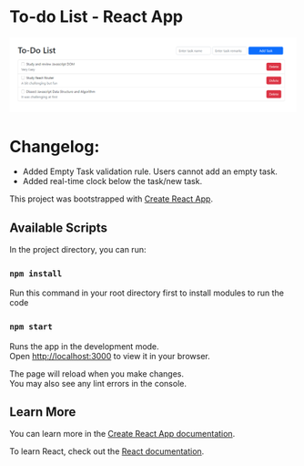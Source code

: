 # To-do List - React App

<img src="https://github.com/ShinjiX-Web/to-do-list/blob/main/To-Do.PNG">

# Changelog:

- Added Empty Task validation rule. Users cannot add an empty task.
- Added real-time clock below the task/new task.

This project was bootstrapped with [Create React App](https://github.com/facebook/create-react-app).

## Available Scripts

In the project directory, you can run:

### `npm install`
Run this command in your root directory first to install modules to run the code

### `npm start`

Runs the app in the development mode.\
Open [http://localhost:3000](http://localhost:3000) to view it in your browser.

The page will reload when you make changes.\
You may also see any lint errors in the console.

## Learn More

You can learn more in the [Create React App documentation](https://facebook.github.io/create-react-app/docs/getting-started).

To learn React, check out the [React documentation](https://reactjs.org/).
